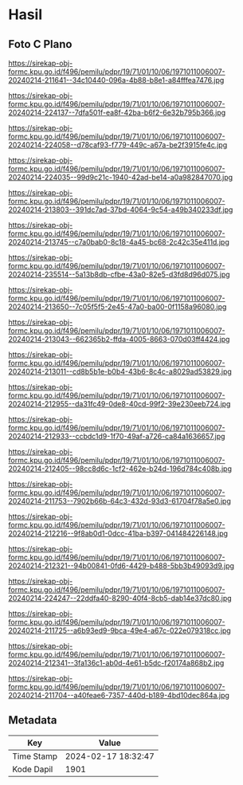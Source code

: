 # Hasil

## Foto C Plano

https://sirekap-obj-formc.kpu.go.id/f496/pemilu/pdpr/19/71/01/10/06/1971011006007-20240214-211641--34c10440-096a-4b88-b8e1-a84fffea7476.jpg

https://sirekap-obj-formc.kpu.go.id/f496/pemilu/pdpr/19/71/01/10/06/1971011006007-20240214-224137--7dfa501f-ea8f-42ba-b6f2-6e32b795b366.jpg

https://sirekap-obj-formc.kpu.go.id/f496/pemilu/pdpr/19/71/01/10/06/1971011006007-20240214-224058--d78caf93-f779-449c-a67a-be2f3915fe4c.jpg

https://sirekap-obj-formc.kpu.go.id/f496/pemilu/pdpr/19/71/01/10/06/1971011006007-20240214-224035--99d9c21c-1940-42ad-be14-a0a982847070.jpg

https://sirekap-obj-formc.kpu.go.id/f496/pemilu/pdpr/19/71/01/10/06/1971011006007-20240214-213803--391dc7ad-37bd-4064-9c54-a49b340233df.jpg

https://sirekap-obj-formc.kpu.go.id/f496/pemilu/pdpr/19/71/01/10/06/1971011006007-20240214-213745--c7a0bab0-8c18-4a45-bc68-2c42c35e411d.jpg

https://sirekap-obj-formc.kpu.go.id/f496/pemilu/pdpr/19/71/01/10/06/1971011006007-20240214-235514--5a13b8db-cfbe-43a0-82e5-d3fd8d96d075.jpg

https://sirekap-obj-formc.kpu.go.id/f496/pemilu/pdpr/19/71/01/10/06/1971011006007-20240214-213650--7c05f5f5-2e45-47a0-ba00-0f1158a96080.jpg

https://sirekap-obj-formc.kpu.go.id/f496/pemilu/pdpr/19/71/01/10/06/1971011006007-20240214-213043--662365b2-ffda-4005-8663-070d03ff4424.jpg

https://sirekap-obj-formc.kpu.go.id/f496/pemilu/pdpr/19/71/01/10/06/1971011006007-20240214-213011--cd8b5b1e-b0b4-43b6-8c4c-a8029ad53829.jpg

https://sirekap-obj-formc.kpu.go.id/f496/pemilu/pdpr/19/71/01/10/06/1971011006007-20240214-212955--da31fc49-0de8-40cd-99f2-39e230eeb724.jpg

https://sirekap-obj-formc.kpu.go.id/f496/pemilu/pdpr/19/71/01/10/06/1971011006007-20240214-212933--ccbdc1d9-1f70-49af-a726-ca84a1636657.jpg

https://sirekap-obj-formc.kpu.go.id/f496/pemilu/pdpr/19/71/01/10/06/1971011006007-20240214-212405--98cc8d6c-1cf2-462e-b24d-196d784c408b.jpg

https://sirekap-obj-formc.kpu.go.id/f496/pemilu/pdpr/19/71/01/10/06/1971011006007-20240214-211753--7902b66b-64c3-432d-93d3-61704f78a5e0.jpg

https://sirekap-obj-formc.kpu.go.id/f496/pemilu/pdpr/19/71/01/10/06/1971011006007-20240214-212216--9f8ab0d1-0dcc-41ba-b397-041484226148.jpg

https://sirekap-obj-formc.kpu.go.id/f496/pemilu/pdpr/19/71/01/10/06/1971011006007-20240214-212321--94b00841-0fd6-4429-b488-5bb3b49093d9.jpg

https://sirekap-obj-formc.kpu.go.id/f496/pemilu/pdpr/19/71/01/10/06/1971011006007-20240214-224247--22ddfa40-8290-40f4-8cb5-dab14e37dc80.jpg

https://sirekap-obj-formc.kpu.go.id/f496/pemilu/pdpr/19/71/01/10/06/1971011006007-20240214-211725--a6b93ed9-9bca-49e4-a67c-022e079318cc.jpg

https://sirekap-obj-formc.kpu.go.id/f496/pemilu/pdpr/19/71/01/10/06/1971011006007-20240214-212341--3fa136c1-ab0d-4e61-b5dc-f20174a868b2.jpg

https://sirekap-obj-formc.kpu.go.id/f496/pemilu/pdpr/19/71/01/10/06/1971011006007-20240214-211704--a40feae6-7357-440d-b189-4bd10dec864a.jpg


## Metadata

| Key        | Value               |
| ---------- | ------------------- |
| Time Stamp | 2024-02-17 18:32:47 |
| Kode Dapil | 1901                |



